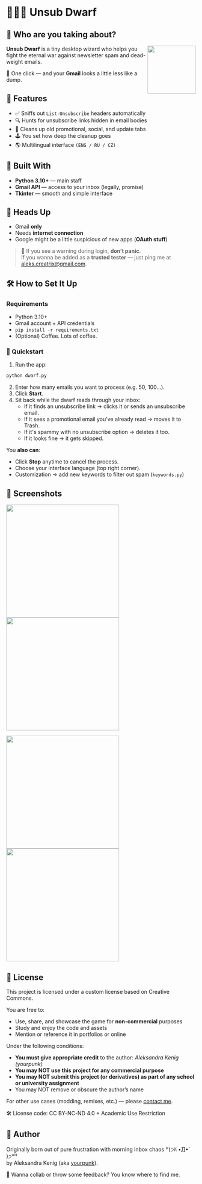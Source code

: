 # 🧙🏻‍♂️ Unsub Dwarf

## 🤔 Who are you taking about?
<img src="https://github.com/user-attachments/assets/53726f02-43a3-4f52-bc64-9d591285ef60" align="right" width="128">

**Unsub Dwarf** is a tiny desktop wizard who helps you fight the eternal war against newsletter spam and dead-weight emails.  

💫 One click — and your **Gmail** looks a little less like a dump.

## 🫧 Features

- ✅ Sniffs out `List-Unsubscribe` headers automatically
- 🔍 Hunts for unsubscribe links hidden in email bodies
- 🧹 Cleans up old promotional, social, and update tabs
- 🕹️ You set how deep the cleanup goes
- 🌎 Multilingual interface `(ENG / RU / CZ)`

## 🧰 Built With
- **Python 3.10+** — main staff
- **Gmail API** — access to your inbox (legally, promise)
- **Tkinter** — smooth and simple interface

## 🔐 Heads Up

- Gmail **only**
- Needs **internet connection**
- Google might be a little suspicious of new apps (**OAuth stuff**)
> 💬 If you see a warning during login, **don’t panic**.<br>  If you wanna be added as a **trusted tester** — just ping me at  [aleks.creatrix@gmail.com](mailto:aleks.creatrix@gmail.com). 

## 🛠️ How to Set It Up

### Requirements
- Python 3.10+
- Gmail account + API credentials
- `pip install -r requirements.txt`
- (Optional) Coffee. Lots of coffee.

### 🦾 Quickstart

1. Run the app:
```bash
python dwarf.py
```
2. Enter how many emails you want to process (e.g. 50, 100...).
3. Click **Start**.
4. Sit back while the dwarf reads through your inbox:
   - If it finds an unsubscribe link → clicks it or sends an unsubscribe email.
   - If it sees a promotional email you've already read → moves it to Trash.
   - If it's spammy with no unsubscribe option → deletes it too.
   - If it looks fine → it gets skipped.

You **also can**:
- Click **Stop** anytime to cancel the process.
- Choose your interface language (top right corner).
- Customization -> add new keywords to filter out spam (`keywords.py`)
  
## 👀 Screenshots

<p align="left">
  <img src="https://github.com/user-attachments/assets/b0b7da4f-8389-4e0a-a49a-4275470a5ee3" width="300"/>
  <img src="https://github.com/user-attachments/assets/c10f7fe2-cdee-472f-80f3-7680a6e1d40a" width="300"/>
</p>
<p align="left">
  <img src="https://github.com/user-attachments/assets/15ef1350-c418-4705-94d9-b4755674feb8" width="300"/>
  <img src="https://github.com/user-attachments/assets/074965db-8373-49f4-aa95-5769c3e2a548" width="300"/>
</p>

## 📜 License

This project is licensed under a custom license based on Creative Commons.

You are free to:
- Use, share, and showcase the game for **non-commercial** purposes
- Study and enjoy the code and assets
- Mention or reference it in portfolios or online

Under the following conditions:
- **You must give appropriate credit** to the author: *Aleksandra Kenig (yourpunk)*
- **You may NOT use this project for any commercial purpose**
- **You may NOT submit this project (or derivatives) as part of any school or university assignment**
- You may NOT remove or obscure the author’s name

For other use cases (modding, remixes, etc.) — please [contact me](mailto:aleks.creatrix@gmail.com).

🛠️ License code: CC BY-NC-ND 4.0 + Academic Use Restriction

## 👤 Author
Originally born out of pure frustration with morning inbox chaos ⁽⁽(੭ꐦ •̀Д•́ )੭*⁾⁾ <br>
by Aleksandra Kenig (aka [yourpunk](https://github.com/yourpunk)). 

💌 Wanna collab or throw some feedback? You know where to find me.

